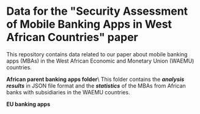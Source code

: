 # Data for the "Security Assessment of Mobile Banking Apps in West African Countries" paper
This repository contains data related to our paper about mobile banking apps (MBAs) in the West African Economic and Monetary Union
(WAEMU) countries.

**African parent banking apps folder**\\
This folder contains the ***analysis results*** in JSON file format and the ***statistics*** of the MBAs from African banks with subsidiaries in the WAEMU countries.

**EU banking apps**
